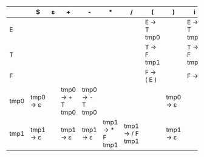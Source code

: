 |      | $          | ε | +                | -                | *                | /                | (           | )          | i           |
| ---- | ---------- | -- | ---------------- | ---------------- | ---------------- | ---------------- | ----------- | ---------- | ----------- |
| E    |            |    |                  |                  |                  |                  | E -> T tmp0 |            | E -> T tmp0 |
| T    |            |    |                  |                  |                  |                  | T -> F tmp1 |            | T -> F tmp1 |
| F    |            |    |                  |                  |                  |                  | F -> ( E )  |            | F -> i      |
| tmp0 | tmp0 -> ε |    | tmp0 -> + T tmp0 | tmp0 -> - T tmp0 |                  |                  |             | tmp0 -> ε |             |
| tmp1 | tmp1 -> ε |    | tmp1 -> ε       | tmp1 -> ε       | tmp1 -> * F tmp1 | tmp1 -> / F tmp1 |             | tmp1 -> ε |             |
